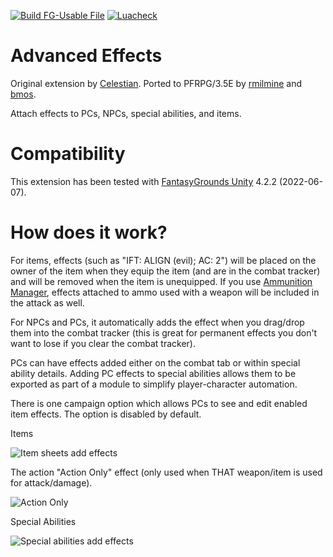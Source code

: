 [![Build FG-Usable File](https://github.com/FG-Unofficial-Developers-Guild/FG-PFRPG-Advanced-Effects/actions/workflows/create-ext.yml/badge.svg)](https://github.com/FG-Unofficial-Developers-Guild/FG-PFRPG-Advanced-Effects/actions/workflows/create-ext.yml) [![Luacheck](https://github.com/FG-Unofficial-Developers-Guild/FG-PFRPG-Advanced-Effects/actions/workflows/luacheck.yml/badge.svg)](https://github.com/FG-Unofficial-Developers-Guild/FG-PFRPG-Advanced-Effects/actions/workflows/luacheck.yml)

# Advanced Effects
Original extension by [Celestian](https://www.fantasygrounds.com/forums/member.php?54726-celestian). Ported to PFRPG/3.5E by [rmilmine](https://www.fantasygrounds.com/forums/member.php?215591-rmilmine) and [bmos](https://www.fantasygrounds.com/forums/member.php?194283-bmos).

Attach effects to PCs, NPCs, special abilities, and items.

# Compatibility
This extension has been tested with [FantasyGrounds Unity](https://www.fantasygrounds.com/home/FantasyGroundsUnity.php) 4.2.2 (2022-06-07).

# How does it work?
For items, effects (such as "IFT: ALIGN (evil); AC: 2") will be placed on the owner of the item when they equip the item (and are in the combat tracker) and will be removed when the item is unequipped.
If you use [Ammunition Manager](https://github.com/bmos/FG-Ammunition-Manager), effects attached to ammo used with a weapon will be included in the attack as well.

For NPCs and PCs, it automatically adds the effect when you drag/drop them into the combat tracker (this is great for permanent effects you don't want to lose if you clear the combat tracker).

PCs can have effects added either on the combat tab or within special ability details. Adding PC effects to special abilities allows them to be exported as part of a module to simplify player-character automation.

There is one campaign option which allows PCs to see and edit enabled item effects. The option is disabled by default.

Items

![Item sheets add effects](https://user-images.githubusercontent.com/1916835/175786580-f83bdf2f-4a26-4894-99f3-f8828bd45546.png)

The action "Action Only" effect (only used when THAT weapon/item is used for attack/damage).

![Action Only](https://i.imgur.com/QzwZaqx.png)

Special Abilities

![Special abilities add effects](https://user-images.githubusercontent.com/1916835/175786596-b181a9c1-6790-42d7-b314-339984c85181.png)


